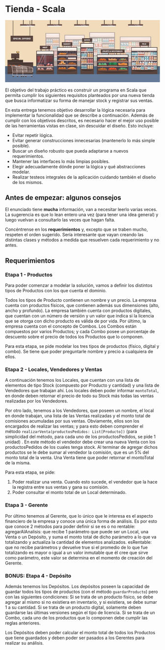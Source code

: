 # Tienda - Scala

![portada](assets/tienda.jpg)

El objetivo del trabajo práctico es construir un programa en Scala que permita cumplir los siguientes requisitos planteados por una nueva tienda que busca informatizar su forma de manejar stock y registrar sus ventas. 

En esta entrega tenemos objetivo desarrollar la lógica necesaria para implementar la funcionalidad que se describe a continuación. Además de cumplir con los objetivos descritos, es necesario hacer el mejor uso posible de las herramientas vistas en clase, sin descuidar el diseño.
Esto incluye:
- Evitar repetir lógica.
- Evitar generar construcciones innecesarias (mantenerlo lo más simple posible).
- Buscar un diseño robusto que pueda adaptarse a nuevos requerimientos.
- Mantener las interfaces lo más limpias posibles.
- Elegir adecuadamente dónde poner la lógica y qué abstracciones modelar.
- Realizar testeos integrales de la aplicación cuidando también el diseño de los mismos.

## Antes de empezar: algunos consejos

El enunciado tiene **mucha** información, van a necesitar leerlo varias veces. La sugerencia es que lo lean entero una vez (para tener una idea general) y luego vuelvan a consultarlo las veces que hagan falta.

Concéntrense en los **requerimientos** y, excepto que se traben mucho, respeten el orden sugerido. Sería interesante que vayan creando las distintas clases y métodos a medida que resuelven cada requerimiento y no antes.

## Requerimientos

### Etapa 1 - Productos

Para poder comenzar a modelar la solución, vamos a definir los distintos tipos de Productos con los que cuenta el dominio.

Todos los tipos de Producto contienen un nombre y un precio.
La empresa cuenta con productos físicos, que contienen además sus dimensiones (alto, ancho y profundo).
La empresa también cuenta con productos digitales, que cuentan con un número de versión y un valor que indica si la licencia que se otorga con dicho producto es válida de por vida.
Por último, la empresa cuenta con el concepto de Combos. Los Combos están compuestos por varios Productos; y cada Combo posee un porcentaje de descuento sobre el precio de todos los Productos que lo componen.

Para esta etapa, se pide modelar los tres tipos de productos (físico, digital y combo). Se tiene que poder preguntarle nombre y precio a cualquiera de ellos.

### Etapa 2 - Locales, Vendedores y Ventas

A continuación tenemos los Locales, que cuentan con una lista de elementos de tipo Stock (compuesto por Producto y cantidad) y una lista de Vendedores que trabajan ahí. Los locales deben poder informar `montoTotal`, en donde deben retornar el precio de todo su Stock más todas las ventas realizadas por los Vendedores.

Por otro lado, tenemos a los Vendedores, que poseen un nombre, el local en donde trabajan, una lista de las Ventas realizadas y el monto total de comisiones acumuladas por sus ventas. Obviamente, ellos son los encargados de realizar las ventas; y para esto deben comprender el método `realizarVenta(productosPedidos: List[Producto])` (para simplicidad del método, para cada uno de los productosPedidos, se pide 1 unidad) . En este método el vendedor debe crear una nueva Venta con los productosPedidos de los cuales tenga stock. Al terminar de agregar dichos productos se le debe sumar al vendedor la comisión, que es un 5% del monto total de la venta. Una Venta tiene que poder retornar el montoTotal de la misma.

Para esta etapa, se pide:
1. Poder realizar una venta. Cuando esto sucede, el vendedor que la hace la registra entre sus ventas y gana su comisión.
2. Poder consultar el monto total de un Local determinado.

### Etapa 3 - Gerente

Por último tenemos al Gerente, que lo único que le interesa es el aspecto financiero de la empresa y conoce una única forma de análisis. Es por esto que conoce 2 métodos para poder definir si se es o no rentable:
agregarAlAnalisis: que recibe 1 parámetro que puede ser un Local, una Venta o un Depósito, y suma el monto total de dicho parámetro a lo que va totalizando y actualiza la cantidad de elementos analizados.
esRentable: que no recibe parámetros y devuelve true si el promedio de lo que fue totalizando es mayor o igual a un valor inmutable que él cree que sirve como parámetro, este valor se determina en el momento de creación del Gerente.

### BONUS: Etapa 4 - Depósito

Además tenemos los Depósitos. Los depósitos poseen la capacidad de guardar todos los tipos de productos (con el método `guardarProducto`) pero con las siguientes condiciones:
Si se trata de un producto físico, se debe agregar al mismo si no existiera en inventario, y si existiera, se debe sumar 1 a su cantidad.
Si se trata de un producto digital, solamente deben guardarse las últimas versiones según el tipo de licencia.
Si se trata de un Combo, cada uno de los productos que lo componen debe cumplir las reglas anteriores.

Los Depósitos deben poder calcular el monto total de todos los Productos que tiene guardados y deben poder ser pasados a los Gerentes para realizar su análisis.
